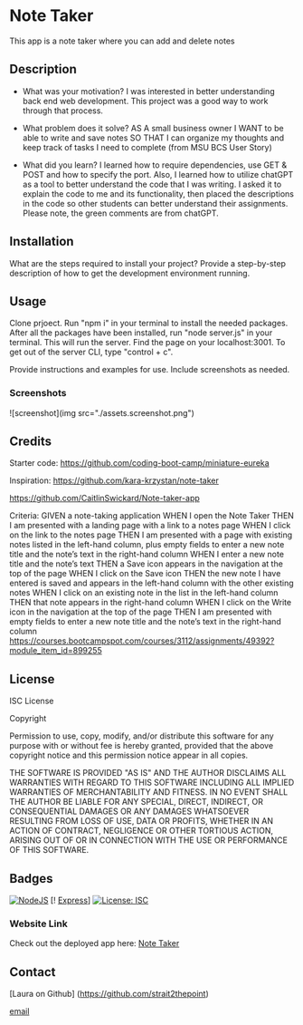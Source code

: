 # Note Taker
This app is a note taker where you can add and delete notes

## Description
- What was your motivation?
I was interested in better understanding back end web development.  This project was a good way to work through that process.
 
- What problem does it solve?
AS A small business owner
I WANT to be able to write and save notes
SO THAT I can organize my thoughts and keep track of tasks I need to complete
(from MSU BCS User Story)

- What did you learn?
I learned how to require dependencies, use GET & POST and how to specify the port.  Also, I learned how to utilize chatGPT as a tool to better understand the code that I was writing. I asked it to explain the code to me and its functionality, then placed the descriptions in the code so other students can better understand their assignments.  Please note, the green comments are from chatGPT.

## Installation

What are the steps required to install your project? Provide a step-by-step description of how to get the development environment running.

## Usage
Clone prjoect.  Run "npm i" in your terminal to install the needed packages.  
 After all the packages have been installed, run "node server.js" in your terminal.  This will run the server.  Find the page on your localhost:3001.  To get out of the server CLI, type "control + c".

Provide instructions and examples for use. Include screenshots as needed.

### Screenshots
![screenshot](img src="./assets.screenshot.png")
  
## Credits
Starter code:
https://github.com/coding-boot-camp/miniature-eureka

Inspiration:
https://github.com/kara-krzystan/note-taker

https://github.com/CaitlinSwickard/Note-taker-app

Criteria:
GIVEN a note-taking application
WHEN I open the Note Taker
THEN I am presented with a landing page with a link to a notes page
WHEN I click on the link to the notes page
THEN I am presented with a page with existing notes listed in the left-hand column, plus empty fields to enter a new note title and the note’s text in the right-hand column
WHEN I enter a new note title and the note’s text
THEN a Save icon appears in the navigation at the top of the page
WHEN I click on the Save icon
THEN the new note I have entered is saved and appears in the left-hand column with the other existing notes
WHEN I click on an existing note in the list in the left-hand column
THEN that note appears in the right-hand column
WHEN I click on the Write icon in the navigation at the top of the page
THEN I am presented with empty fields to enter a new note title and the note’s text in the right-hand column
https://courses.bootcampspot.com/courses/3112/assignments/49392?module_item_id=899255

## License
ISC License

Copyright <YEAR> <OWNER>

Permission to use, copy, modify, and/or distribute this software for any purpose with or without fee is hereby granted, provided that the above copyright notice and this permission notice appear in all copies.

THE SOFTWARE IS PROVIDED "AS IS" AND THE AUTHOR DISCLAIMS ALL WARRANTIES WITH REGARD TO THIS SOFTWARE INCLUDING ALL IMPLIED WARRANTIES OF MERCHANTABILITY AND FITNESS. IN NO EVENT SHALL THE AUTHOR BE LIABLE FOR ANY SPECIAL, DIRECT, INDIRECT, OR CONSEQUENTIAL DAMAGES OR ANY DAMAGES WHATSOEVER RESULTING FROM LOSS OF USE, DATA OR PROFITS, WHETHER IN AN ACTION OF CONTRACT, NEGLIGENCE OR OTHER TORTIOUS ACTION, ARISING OUT OF OR IN CONNECTION WITH THE USE OR PERFORMANCE OF THIS SOFTWARE.

## Badges
[![NodeJS](https://img.shields.io/badge/node.js-6DA55F?style=for-the-badge&logo=node.js&logoColor=white)](https://nodejs.org/en)
[! [Express](https://img.shields.io/badge/Express.js-000000?style=for-the-badge&logo=express&logoColor=white)]
[![License: ISC](https://img.shields.io/badge/License-ISC-blue.svg)](https://opensource.org/licenses/ISC)

### Website Link
Check out the deployed app here: [Note Taker]()


## Contact
[Laura on Github] (https://github.com/strait2thepoint)

[email](sewstrait@gmail.com)

